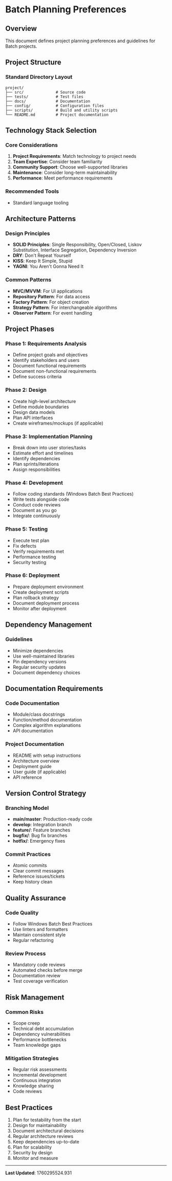 # Batch Planning Preferences

## Overview

This document defines project planning preferences and guidelines for Batch projects.

## Project Structure

### Standard Directory Layout

```
project/
├── src/              # Source code
├── tests/            # Test files
├── docs/             # Documentation
├── config/           # Configuration files
├── scripts/          # Build and utility scripts
└── README.md         # Project documentation
```

## Technology Stack Selection

### Core Considerations

1. **Project Requirements**: Match technology to project needs
2. **Team Expertise**: Consider team familiarity
3. **Community Support**: Choose well-supported libraries
4. **Maintenance**: Consider long-term maintainability
5. **Performance**: Meet performance requirements

### Recommended Tools

- Standard language tooling

## Architecture Patterns

### Design Principles

- **SOLID Principles**: Single Responsibility, Open/Closed, Liskov Substitution, Interface Segregation, Dependency Inversion
- **DRY**: Don't Repeat Yourself
- **KISS**: Keep It Simple, Stupid
- **YAGNI**: You Aren't Gonna Need It

### Common Patterns

- **MVC/MVVM**: For UI applications
- **Repository Pattern**: For data access
- **Factory Pattern**: For object creation
- **Strategy Pattern**: For interchangeable algorithms
- **Observer Pattern**: For event handling

## Project Phases

### Phase 1: Requirements Analysis

- Define project goals and objectives
- Identify stakeholders and users
- Document functional requirements
- Document non-functional requirements
- Define success criteria

### Phase 2: Design

- Create high-level architecture
- Define module boundaries
- Design data models
- Plan API interfaces
- Create wireframes/mockups (if applicable)

### Phase 3: Implementation Planning

- Break down into user stories/tasks
- Estimate effort and timelines
- Identify dependencies
- Plan sprints/iterations
- Assign responsibilities

### Phase 4: Development

- Follow coding standards (Windows Batch Best Practices)
- Write tests alongside code
- Conduct code reviews
- Document as you go
- Integrate continuously

### Phase 5: Testing

- Execute test plan
- Fix defects
- Verify requirements met
- Performance testing
- Security testing

### Phase 6: Deployment

- Prepare deployment environment
- Create deployment scripts
- Plan rollback strategy
- Document deployment process
- Monitor after deployment

## Dependency Management

### Guidelines

- Minimize dependencies
- Use well-maintained libraries
- Pin dependency versions
- Regular security updates
- Document dependency choices

## Documentation Requirements

### Code Documentation

- Module/class docstrings
- Function/method documentation
- Complex algorithm explanations
- API documentation

### Project Documentation

- README with setup instructions
- Architecture overview
- Deployment guide
- User guide (if applicable)
- API reference

## Version Control Strategy

### Branching Model

- **main/master**: Production-ready code
- **develop**: Integration branch
- **feature/**: Feature branches
- **bugfix/**: Bug fix branches
- **hotfix/**: Emergency fixes

### Commit Practices

- Atomic commits
- Clear commit messages
- Reference issues/tickets
- Keep history clean

## Quality Assurance

### Code Quality

- Follow Windows Batch Best Practices
- Use linters and formatters
- Maintain consistent style
- Regular refactoring

### Review Process

- Mandatory code reviews
- Automated checks before merge
- Documentation review
- Test coverage verification

## Risk Management

### Common Risks

- Scope creep
- Technical debt accumulation
- Dependency vulnerabilities
- Performance bottlenecks
- Team knowledge gaps

### Mitigation Strategies

- Regular risk assessments
- Incremental development
- Continuous integration
- Knowledge sharing
- Code reviews

## Best Practices

1. Plan for testability from the start
2. Design for maintainability
3. Document architectural decisions
4. Regular architecture reviews
5. Keep dependencies up-to-date
6. Plan for scalability
7. Security by design
8. Monitor and measure

---

**Last Updated**: 1760295524.931
